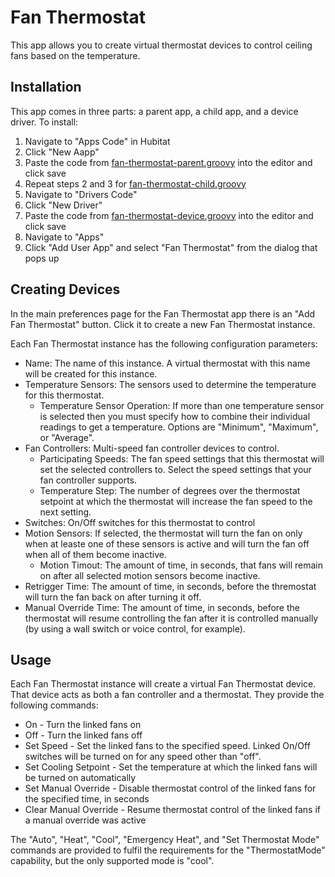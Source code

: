 # Fan Thermostat

This app allows you to create virtual thermostat devices to control ceiling fans based on the temperature.

## Installation

This app comes in three parts: a parent app, a child app, and a device driver.
To install:
1. Navigate to "Apps Code" in Hubitat
2. Click "New Aapp"
3. Paste the code from [fan-thermostat-parent.groovy](fan-thermostat-parent.groovy) into the editor and click save
4. Repeat steps 2 and 3 for [fan-thermostat-child.groovy](fan-thermostat-child.groovy)
5. Navigate to "Drivers Code"
6. Click "New Driver"
7. Paste the code from [fan-thermostat-device.groovy](fan-thermostat-device.groovy) into the editor and click save
8. Navigate to "Apps"
9. Click "Add User App" and select "Fan Thermostat" from the dialog that pops up

## Creating Devices

In the main preferences page for the Fan Thermostat app there is an "Add Fan Thermostat" button.  Click it to create a new Fan Thermostat instance.

Each Fan Thermostat instance has the following configuration parameters:

* Name: The name of this instance.  A virtual thermostat with this name will be created for this instance.
* Temperature Sensors: The sensors used to determine the temperature for this thermostat.
    * Temperature Sensor Operation: If more than one temperature sensor is selected then you must specify how to combine their individual readings to get a temperature.  Options are "Minimum", "Maximum", or "Average".
* Fan Controllers: Multi-speed fan controller devices to control.
    * Participating Speeds: The fan speed settings that this thermostat will set the selected controllers to.  Select the speed settings that your fan controller supports.
    * Temperature Step: The number of degrees over the thermostat setpoint at which the thermostat will increase the fan speed to the next setting.
* Switches: On/Off switches for this thermostat to control
* Motion Sensors: If selected, the thermostat will turn the fan on only when at leaste one of these sensors is active and will turn the fan off when all of them become inactive.
    * Motion Timout: The amount of time, in seconds, that fans will remain on after all selected motion sensors become inactive.
* Retrigger Time: The amount of time, in seconds, before the thremostat will turn the fan back on after turning it off.
* Manual Override Time: The amount of time, in seconds, before the thermostat will resume controlling the fan after it is controlled manually (by using a wall switch or voice control, for example).

## Usage

Each Fan Thermostat instance will create a virtual Fan Thermostat device.  That device acts as both a fan controller and a thermostat.  They provide the following commands:

* On - Turn the linked fans on
* Off - Turn the linked fans off
* Set Speed - Set the linked fans to the specified speed.  Linked On/Off switches will be turned on for any speed other than "off".
* Set Cooling Setpoint - Set the temperature at which the linked fans will be turned on automatically
* Set Manual Override - Disable thermostat control of the linked fans for the specified time, in seconds
* Clear Manual Override - Resume thermostat control of the linked fans if a manual override was active

The "Auto", "Heat", "Cool", "Emergency Heat", and "Set Thermostat Mode" commands are provided to fulfil the requirements for the "ThermostatMode" capability, but the only supported mode is "cool".
